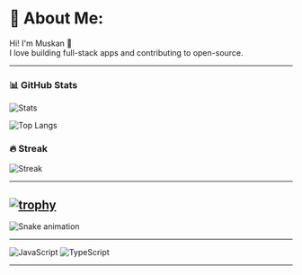 # 💫 About Me:
Hi! I'm Muskan 👋  
I love building full-stack apps and contributing to open-source.

---

### 📊 GitHub Stats
![Stats](https://github-readme-stats.vercel.app/api?username=Muskan121622&show_icons=true&theme=tokyonight)

![Top Langs](https://github-readme-stats.vercel.app/api/top-langs/?username=Muskan121622&layout=compact&theme=tokyonight)

### 🔥 Streak
![Streak](https://github-readme-streak-stats.herokuapp.com/?user=Muskan121622&theme=tokyonight)

---
[![trophy](https://github-profile-trophy.vercel.app/?username=Muskan12162&theme=onedark&column=4&margin-w=15&margin-h=15)](https://github.com/ryo-ma/github-profile-trophy)
---
![Snake animation](https://github.com/Muskan121622/Muskan121622/blob/output/github-contribution-grid-snake.svg)

---

![JavaScript](https://img.shields.io/badge/JavaScript-F7DF1E?logo=javascript&logoColor=black)
![TypeScript](https://img.shields.io/badge/TypeScript-3178C6?logo=typescript&logoColor=white)

---
